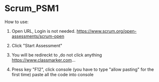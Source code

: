 # Scrum_PSM1
 
How to use:

1. Open URL, Login is not needed.
https://www.scrum.org/open-assessments/scrum-open


2. Click "Start Assessment"


3. You will be redireckt to ,do not click anything
https://www.classmarker.com...


4. Press key "F12", click console (you have to type "allow pasting" for the first time)
paste all the code into console



